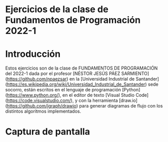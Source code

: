 # Ejercicios de la clase de Fundamentos de Programación 2022-1

# Introducción
Estos ejercicios son de la clase de FUNDAMENTOS DE PROGRAMACIÓN del 2022-1 dada por el profesor [NÉSTOR JESÚS PÁEZ SARMIENTO] (https://github.com/npaezsar) en la [Universidad Industrial de Santander] (https://es.wikipedia.org/wiki/Universidad_Industrial_de_Santander) sede socorro, están escritos en el lenguaje de programación [Python] (https://www.python.org/), en el editor de texto [Visual Studio Code] (https://code.visualstudio.com/), y con la herramienta [draw.io] (https://github.com/jgraph/drawio) para generar diagramas de flujo con los distintos algoritmos implementados.

# Captura de pantalla

